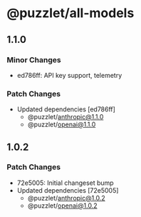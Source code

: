 # @puzzlet/all-models

## 1.1.0

### Minor Changes

- ed786ff: API key support, telemetry

### Patch Changes

- Updated dependencies [ed786ff]
  - @puzzlet/anthropic@1.1.0
  - @puzzlet/openai@1.1.0

## 1.0.2

### Patch Changes

- 72e5005: Initial changeset bump
- Updated dependencies [72e5005]
  - @puzzlet/anthropic@1.0.2
  - @puzzlet/openai@1.0.2
